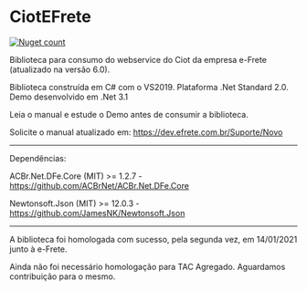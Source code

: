 # CiotEFrete

[![Nuget count](http://img.shields.io/nuget/v/CiotEFrete.svg)](https://www.nuget.org/packages/CiotEFrete/)

Biblioteca para consumo do webservice do Ciot da empresa e-Frete (atualizado na versão 6.0).

Biblioteca construída em C# com o VS2019. Plataforma .Net Standard 2.0. Demo desenvolvido em .Net 3.1

Leia o manual e estude o Demo antes de consumir a biblioteca.

Solicite o manual atualizado em: https://dev.efrete.com.br/Suporte/Novo

----

Dependências:

ACBr.Net.DFe.Core (MIT) >= 1.2.7 - https://github.com/ACBrNet/ACBr.Net.DFe.Core

Newtonsoft.Json (MIT) >= 12.0.3 - https://github.com/JamesNK/Newtonsoft.Json

---

A biblioteca foi homologada com sucesso, pela segunda vez, em 14/01/2021 junto à e-Frete. 

Ainda não foi necessário homologação para TAC Agregado. Aguardamos contribuição para o mesmo.
